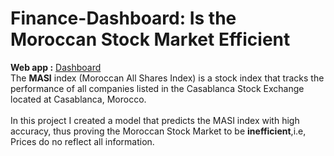 # Finance-Dashboard: Is the Moroccan Stock Market Efficient 
**Web app :** <a href="https://masi-dashboard.herokuapp.com/" target="_blank" aria-pressed="true">Dashboard</a> <br>
The **MASI** index (Moroccan All Shares Index) is a stock index that tracks the performance of all companies listed in the Casablanca Stock Exchange located at Casablanca, Morocco. <br> <br>
In this project I created a model that predicts the MASI index with high accuracy, thus proving the Moroccan Stock Market to be **inefficient**,i.e, Prices do no reflect all information.
